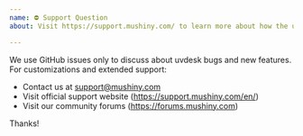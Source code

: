 ```yaml
---
name: ⛔ Support Question
about: Visit https://support.mushiny.com/ to learn more about how the uvdesk team can assist you

---
```


We use GitHub issues only to discuss about uvdesk bugs and new features. For customizations and extended support:

- Contact us at support@mushiny.com
- Visit official support website (https://support.mushiny.com/en/)
- Visit our community forums (https://forums.mushiny.com)

Thanks!
